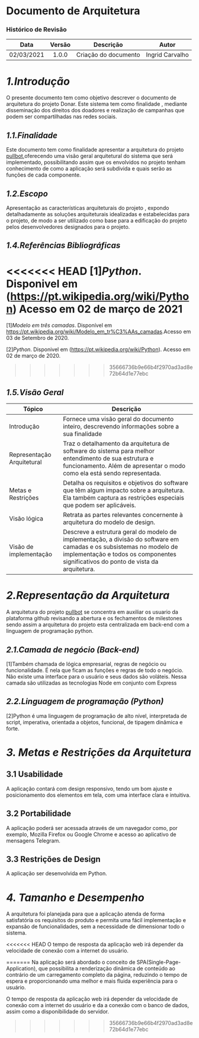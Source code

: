 # Documento de Arquitetura

### Histórico de Revisão
|Data|Versão|Descrição|Autor|
:-:|:-:|:-:|:-:
|02/03/2021| 1.0.0| Criação do documento | Ingrid Carvalho |


# _1.Introdução_
O presente documento tem como objetivo descrever o documento de arquitetura do
projeto Donar. Este sistema tem como finalidade , mediante disseminação dos direitos dos doadores e realização de campanhas que
podem ser compartilhadas nas redes sociais.
## _1.1.Finalidade_
Este documento tem como finalidade apresentar a arquitetura do projeto [pullbot](),oferecendo uma visão geral arquitetural do sistema que será implementado, possibilitando assim que os envolvidos no projeto tenham conhecimento de como a aplicação será subdivida e quais serão as funções de cada componente.

## _1.2.Escopo_
Apresentação as características arquiteturais do projeto <pullbot>, expondo detalhadamente as soluções arquiteturais idealizadas e estabelecidas para o projeto, de modo a ser utilizado como base para a edificação do projeto pelos desenvolvedores designados para o projeto.
## _1.4.Referências Bibliográficas_
<<<<<<< HEAD
[1]_Python_. Disponivel em (https://pt.wikipedia.org/wiki/Python) Acesso em 02 de março de 2021
=======
[1]_Modelo em três camadas_. Disponível em <https://pt.wikipedia.org/wiki/Modelo_em_tr%C3%AAs_camadas>.Acesso em 03 de Setembro de 2020.

[2]_Python_. Disponivel em (https://pt.wikipedia.org/wiki/Python). Acesso em 02 de março de 2020.
>>>>>>> 35666736b9e66b4f2970ad3ad8e72b64d1e77ebc
## _1.5.Visão Geral_

|Tópico| Descrição|
|------|----------|
|Introdução| Fornece uma visão geral do documento inteiro, descrevendo informações sobre a sua finalidade|
|Representação Arquitetural| Traz o detalhamento da arquitetura de software do sistema para melhor entendimento de sua estrutura e funcionamento. Além de apresentar o modo como ela está sendo representada.|
|Metas e Restrições| Detalha os requisitos e objetivos do software que têm algum impacto sobre a arquitetura. Ela também captura as restrições especiais que podem ser aplicáveis.|
|Visão lógica| Retrata as partes relevantes concernente à arquitetura do modelo de design. |
|Visão de implementação| Descreve a estrutura geral do modelo de implementação, a divisão do software em camadas e os subsistemas no modelo de implementação e todos os componentes significativos do ponto de vista da arquitetura.|

# _2.Representação da Arquitetura_
A arquitetura do projeto [pullbot](https://github.com/fga-eps-mds/PullBot) se concentra em auxiliar os usuario da plataforma github revisando a abertura e os fechamentos de milestones sendo assim a arquitetura do projeto esta centralizada em back-end com a linguagem de programação python.
## _2.1.Camada de negócio (Back-end)_
[1]Também chamada de lógica empresarial, regras de negócio ou funcionalidade. É nela que ficam as funções e regras de todo o negócio. Não existe uma interface para o usuário e seus dados são voláteis. Nessa camada são utilizadas as tecnologias Node em conjunto com Express
## _2.2.Linguagem de programação (Python)_
[2]Python é uma linguagem de programação de alto nível, interpretada de script, imperativa, orientada a objetos, funcional, de tipagem dinâmica e forte. 
# _3. Metas e Restrições da Arquitetura_
## 3.1 Usabilidade
A aplicação contará com design responsivo, tendo um bom ajuste e posicionamento dos elementos em tela, com uma interface clara e intuitiva.

## 3.2 Portabilidade
A aplicação poderá ser acessada através de um navegador como, por exemplo, Mozilla Firefox ou Google Chrome e acesso ao aplicativo de mensagens Telegram.

## 3.3 Restrições de Design
A aplicação ser desenvolvida em Python.

# _4. Tamanho e Desempenho_
A arquitetura foi planejada para que a aplicação atenda de forma satisfatória os requisitos do produto e permita uma fácil implementação e expansão de funcionalidades, sem a necessidade de dimensionar todo o sistema.

<<<<<<< HEAD
O tempo de resposta da aplicação web irá depender da velocidade de conexão com a internet do usuário.

=======
Na aplicação será abordado o conceito de SPA(Single-Page-Application), que possibilita a renderização dinâmica de conteúdo ao contrário de um carregamento completo da página, reduzindo o tempo de espera e proporcionando uma melhor e mais fluida experiência para o usuário.

O tempo de resposta da aplicação web irá depender da velocidade de conexão com a internet do usuário e da a conexão com o banco de dados, assim como a disponibilidade do servidor.
>>>>>>> 35666736b9e66b4f2970ad3ad8e72b64d1e77ebc
